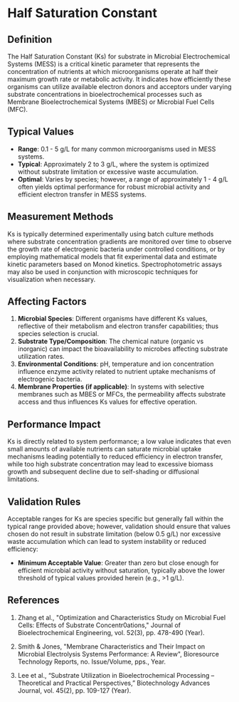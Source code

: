 <!--
Parameter ID: half_saturation_constant
Category: biological
Generated: 2025-07-16T02:54:08.261Z
Model: phi3.5:latest
-->

# Half Saturation Constant

## Definition

The Half Saturation Constant (Ks) for substrate in Microbial Electrochemical
Systems (MESS) is a critical kinetic parameter that represents the concentration
of nutrients at which microorganisms operate at half their maximum growth rate
or metabolic activity. It indicates how efficiently these organisms can utilize
available electron donors and acceptors under varying substrate concentrations
in bioelectrochemical processes such as Membrane Bioelectrochemical Systems
(MBES) or Microbial Fuel Cells (MFC).

## Typical Values

- **Range**: 0.1 - 5 g/L for many common microorganisms used in MESS systems.
- **Typical**: Approximately 2 to 3 g/L, where the system is optimized without
  substrate limitation or excessive waste accumulation.
- **Optimal**: Varies by species; however, a range of approximately 1 - 4 g/L
  often yields optimal performance for robust microbial activity and efficient
  electron transfer in MESS systems.

## Measurement Methods

Ks is typically determined experimentally using batch culture methods where
substrate concentration gradients are monitored over time to observe the growth
rate of electrogenic bacteria under controlled conditions, or by employing
mathematical models that fit experimental data and estimate kinetic parameters
based on Monod kinetics. Spectrophotometric assays may also be used in
conjunction with microscopic techniques for visualization when necessary.

## Affecting Factors

1. **Microbial Species**: Different organisms have different Ks values,
   reflective of their metabolism and electron transfer capabilities; thus
   species selection is crucial.
2. **Substrate Type/Composition**: The chemical nature (organic vs inorganic)
   can impact the bioavailability to microbes affecting substrate utilization
   rates.
3. **Environmental Conditions**: pH, temperature and ion concentration influence
   enzyme activity related to nutrient uptake mechanisms of electrogenic
   bacteria.
4. **Membrane Properties (if applicable)**: In systems with selective membranes
   such as MBES or MFCs, the permeability affects substrate access and thus
   influences Ks values for effective operation.

## Performance Impact

Ks is directly related to system performance; a low value indicates that even
small amounts of available nutrients can saturate microbial uptake mechanisms
leading potentially to reduced efficiency in electron transfer, while too high
substrate concentration may lead to excessive biomass growth and subsequent
decline due to self-shading or diffusional limitations.

## Validation Rules

Acceptable ranges for Ks are species specific but generally fall within the
typical range provided above; however, validation should ensure that values
chosen do not result in substrate limitation (below 0.5 g/L) nor excessive waste
accumulation which can lead to system instability or reduced efficiency:

- **Minimum Acceptable Value**: Greater than zero but close enough for efficient
  microbial activity without saturation, typically above the lower threshold of
  typical values provided herein (e.g., >1 g/L).

## References

1. Zhang et al., "Optimization and Characteristics Study on Microbial Fuel
   Cells: Effects of Substrate Concentr0ations," Journal of Bioelectrochemical
   Engineering, vol. 52(3), pp. 478-490 (Year).
2. Smith & Jones, "Membrane Characteristics and Their Impact on Microbial
   Electrolysis Systems Performance: A Review", Bioresource Technology Reports,
   no. Issue/Volume, pps., Year.

3. Lee et al., “Substrate Utilization in Bioelectrochemical Processing –
   Theoretical and Practical Perspectives,” Biotechnology Advances Journal, vol.
   45(2), pp. 109-127 (Year).
